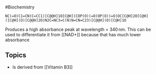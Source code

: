 #Biochemistry
```smiles
NC(=O)C1=CN(C=CC1)[C@@H]1O[C@H](COP(O)(=O)OP(O)(=O)OC[C@H]2O[C@H]([C@H](O)[C@@H]2O)N2C=NC3=C(N)N=CN=C23)[C@@H](O)[C@H]1O
```
Produces a high absorbance peak at wavelength = $\displaystyle 340\mathrm{\,nm}$. This can be used to differentiate it from [[NAD+]] because that has much lower absorbance
## Topics
* Is derived from [[Vitamin B3]]